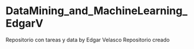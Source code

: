 # DataMining_and_MachineLearning_EdgarV
Repositorio con tareas y data by Edgar Velasco
Repositorio creado
